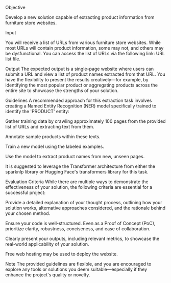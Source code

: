 Objective

Develop a new solution capable of extracting product information from furniture store websites.

Input

You will receive a list of URLs from various furniture store websites. While most URLs will contain product information, some may not, and others may be dysfunctional. You can access the list of URLs via the following link: URL list file.

Output
The expected output is a single-page website where users can submit a URL and view a list of product names extracted from that URL. You have the flexibility to present the results creatively—for example, by identifying the most popular product or aggregating products across the entire site to showcase the strengths of your solution.

Guidelines
A recommended approach for this extraction task involves creating a Named Entity Recognition (NER) model specifically trained to identify the 'PRODUCT' entity:

Gather training data by crawling approximately 100 pages from the provided list of URLs and extracting text from them.

Annotate sample products within these texts.

Train a new model using the labeled examples.

Use the model to extract product names from new, unseen pages.

It is suggested to leverage the Transformer architecture from either the sparknlp library or Hugging Face's transformers library for this task.

Evaluation Criteria
While there are multiple ways to demonstrate the effectiveness of your solution, the following criteria are essential for a successful project:

Provide a detailed explanation of your thought process, outlining how your solution works, alternative approaches considered, and the rationale behind your chosen method.

Ensure your code is well-structured. Even as a Proof of Concept (PoC), prioritize clarity, robustness, conciseness, and ease of collaboration.

Clearly present your outputs, including relevant metrics, to showcase the real-world applicability of your solution.

Free web hosting may be used to deploy the website.

Note
The provided guidelines are flexible, and you are encouraged to explore any tools or solutions you deem suitable—especially if they enhance the project's quality or novelty.

